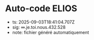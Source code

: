 # Auto-code ELIOS
- ts: 2025-09-03T18:41:04.707Z
- sig: ∞.je.toi.nous.432.528
- note: fichier généré automatiquement